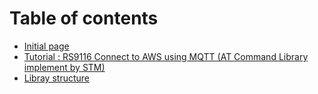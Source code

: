 # Table of contents

* [Initial page](README.md)
* [Tutorial : RS9116 Connect to AWS using MQTT \(AT Command Library implement by STM\)](connected-flow-chart.md)
* [Libray structure](libray-structure.md)

